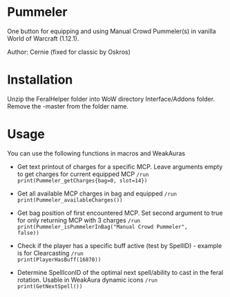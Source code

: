 # Pummeler
One button for equipping and using Manual Crowd Pummeler(s) in vanilla World of Warcraft (1.12.1).

Author: Cernie (fixed for classic by Oskros)


# Installation

Unzip the FeralHelper folder into WoW directory Interface/Addons folder. Remove the -master from the folder name.

# Usage
You can use the following functions in macros and WeakAuras

- Get text printout of charges for a specific MCP. Leave arguments empty to get charges for current equipped MCP
<code>/run print(Pummeler_getCharges{bag=0, slot=14})</code>

- Get all available MCP charges in bag and equipped
<code>/run print(Pummeler_availableCharges())</code>

- Get bag position of first encountered MCP. Set second argument to true for only returning MCP with 3 charges
<code>/run print(Pummeler_isPummelerInBag("Manual Crowd Pummeler", false))</code>

 - Check if the player has a specific buff active (test by SpellID) - example is for Clearcasting
 <code>/run print(PlayerHasBuff(16870))</code>

 - Determine SpellIconID of the optimal next spell/ability to cast in the feral rotation. Usable in WeakAura dynamic icons
 <code>/run print(GetNextSpell())</code>